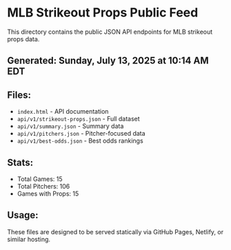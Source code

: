 # MLB Strikeout Props Public Feed

This directory contains the public JSON API endpoints for MLB strikeout props data.

## Generated: Sunday, July 13, 2025 at 10:14 AM EDT

## Files:
- `index.html` - API documentation
- `api/v1/strikeout-props.json` - Full dataset
- `api/v1/summary.json` - Summary data
- `api/v1/pitchers.json` - Pitcher-focused data  
- `api/v1/best-odds.json` - Best odds rankings

## Stats:
- Total Games: 15
- Total Pitchers: 106
- Games with Props: 15

## Usage:
These files are designed to be served statically via GitHub Pages, Netlify, or similar hosting.
